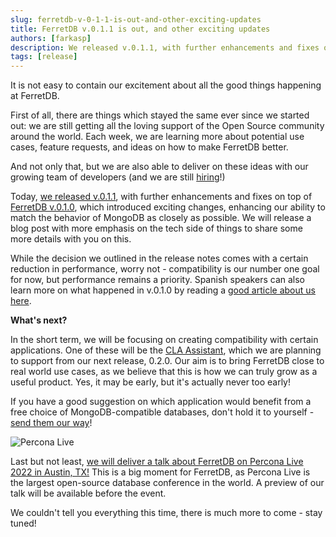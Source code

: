 ```yaml
---
slug: ferretdb-v-0-1-1-is-out-and-other-exciting-updates
title: FerretDB v.0.1.1 is out, and other exciting updates
authors: [farkasp]
description: We released v.0.1.1, with further enhancements and fixes on top of FerretDB v.0.1.0, which introduced exciting changes, enhancing our ability to match the behavior of MongoDB as closely as possible.
tags: [release]
---
```


It is not easy to contain our excitement about all the good things happening at FerretDB.

<!--truncate-->

First of all, there are things which stayed the same ever since we started out: we are still getting all the loving support of the Open Source community around the world.
Each week, we are learning more about potential use cases, feature requests, and ideas on how to make FerretDB better.

And not only that, but we are also able to deliver on these ideas with our growing team of developers (and we are still [hiring](http://www.ferretdb.io/careers)!)

Today, [we released v.0.1.1](https://github.com/FerretDB/FerretDB/releases/tag/v0.1.1), with further enhancements and fixes on top of [FerretDB v.0.1.0](https://github.com/FerretDB/FerretDB/releases/tag/v0.1.0), which introduced exciting changes, enhancing our ability to match the behavior of MongoDB as closely as possible.
We will release a blog post with more emphasis on the tech side of things to share some more details with you on this.

While the decision we outlined in the release notes comes with a certain reduction in performance, worry not - compatibility is our number one goal for now, but performance remains a priority.
Spanish speakers can also learn more on what happened in v.0.1.0 by reading a [good article about us here](https://www.linuxadictos.com/mangodb-se-moderniza-y-ahora-cambia-a-ser-ferretdb.html).

**What's next?**

In the short term, we will be focusing on creating compatibility with certain applications.
One of these will be the [CLA Assistant](https://cla-assistant.io/ 'CLA Assistant'), which we are planning to support from our next release, 0.2.0.
Our aim is to bring FerretDB close to real world use cases, as we believe that this is how we can truly grow as a useful product.
Yes, it may be early, but it's actually never too early!

If you have a good suggestion on which application would benefit from a free choice of MongoDB-compatible databases, don't hold it to yourself - [send them our way](https://www.ferretdb.io/contact/)!

![Percona Live](../static/img/blog/perconalive.png)

Last but not least, [we will deliver a talk about FerretDB on Percona Live 2022 in Austin, TX!](https://sched.co/10Qf5) This is a big moment for FerretDB, as Percona Live is the largest open-source database conference in the world.
A preview of our talk will be available before the event.

We couldn't tell you everything this time, there is much more to come - stay tuned!
